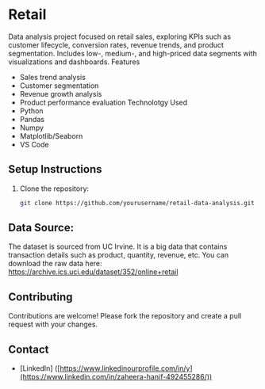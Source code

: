 # Retail
Data analysis project focused on retail sales, exploring KPIs such as customer lifecycle, conversion rates, revenue trends, and product segmentation. Includes low-, medium-, and high-priced data segments with visualizations and dashboards.
Features
- Sales trend analysis
- Customer segmentation
- Revenue growth analysis
- Product performance evaluation
Technolotgy Used
- Python
- Pandas
- Numpy
- Matplotlib/Seaborn
- VS Code
## Setup Instructions
1. Clone the repository:
   ```bash
   git clone https://github.com/yourusername/retail-data-analysis.git
## Data Source: 
The dataset is sourced from UC Irvine. It is a big data that contains transaction details such as product, quantity, revenue, etc. You can download the raw data here:
https://archive.ics.uci.edu/dataset/352/online+retail
## Contributing
Contributions are welcome! Please fork the repository and create a pull request with your changes.
## Contact
- [LinkedIn]
  ([https://www.linkedinourprofile.com/in/y](https://www.linkedin.com/in/zaheera-hanif-492455286/))
